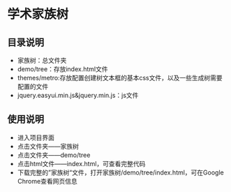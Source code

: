 # 学术家族树
## 目录说明
* 家族树：总文件夹
* demo/tree：存放index.html文件
* themes/metro:存放配置创建树文本框的基本css文件，以及一些生成树需要配置的文件
* jquery.easyui.min.js&jquery.min.js：js文件
## 使用说明
* 进入项目界面
* 点击文件夹——家族树
* 点击文件夹——demo/tree
* 点击html文件——index.html，可查看完整代码
* 下载完整的”家族树“文件，打开家族树/demo/tree/index.html，可在Google Chrome查看网页信息
